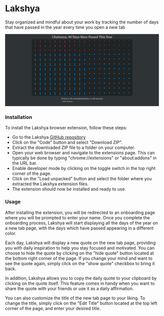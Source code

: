 # Lakshya

Stay organized and mindful about your work by tracking the number of days that have passed in the year every time you open a new tab

![Laskhya_Image](./assets/lakshya.png)

### Installation

To install the Lakshya browser extension, follow these steps:

- Go to the Lakshya [GitHub repository](https://github.com/hokageCV/Lakshya)
- Click on the "Code" button and select "Download ZIP".
- Extract the downloaded ZIP file to a folder on your computer.
- Open your web browser and navigate to the extensions page. This can typically be done by typing "chrome://extensions" or "about:addons" in the URL bar.
- Enable developer mode by clicking on the toggle switch in the top right corner of the page.
- Click on the "Load unpacked" button and select the folder where you extracted the Lakshya extension files.
- The extension should now be installed and ready to use.

### Usage

After installing the extension, you will be redirected to an onboarding page where you will be prompted to enter your name. Once you complete the onboarding process, Lakshya will start displaying all the days of the year on a new tab page, with the days which have passed appearing in a different color.

Each day, Lakshya will display a new quote on the new tab page, providing you with daily inspiration to help you stay focused and motivated. You can choose to hide the quote by clicking on the "hide quote" button located at the bottom right corner of the page. If you change your mind and want to see the quote again, simply click on the "show quote" checkbox to bring it back.

In addition, Lakshya allows you to copy the daily quote to your clipboard by clicking on the quote itself. This feature comes in handy when you want to share the quote with your friends or use it as a daily affirmation.

You can also customize the title of the new tab page to your liking. To change the title, simply click on the "Edit Title" button located at the top left corner of the page, and enter your desired title.
